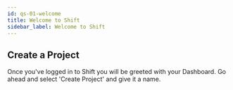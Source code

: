 ```yaml
---
id: qs-01-welcome
title: Welcome to Shift
sidebar_label: Welcome to Shift
---
```


## Create a Project
Once you've logged in to Shift you will be greeted with your Dashboard. Go ahead and select 'Create Project' and give it a name.
